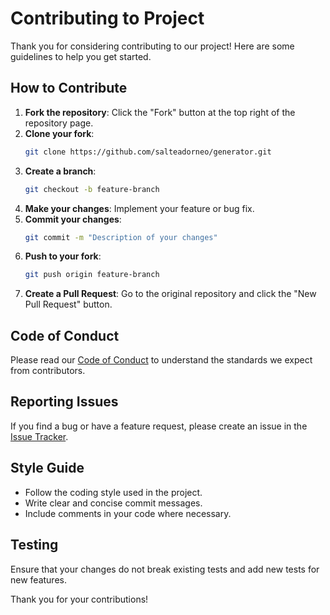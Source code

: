 # Contributing to Project

Thank you for considering contributing to our project! Here are some guidelines to help you get started.

## How to Contribute

1. **Fork the repository**: Click the "Fork" button at the top right of the repository page.
2. **Clone your fork**: 
    ```sh
    git clone https://github.com/salteadorneo/generator.git
    ```
3. **Create a branch**: 
    ```sh
    git checkout -b feature-branch
    ```
4. **Make your changes**: Implement your feature or bug fix.
5. **Commit your changes**: 
    ```sh
    git commit -m "Description of your changes"
    ```
6. **Push to your fork**: 
    ```sh
    git push origin feature-branch
    ```
7. **Create a Pull Request**: Go to the original repository and click the "New Pull Request" button.

## Code of Conduct

Please read our [Code of Conduct](CODE_OF_CONDUCT.md) to understand the standards we expect from contributors.

## Reporting Issues

If you find a bug or have a feature request, please create an issue in the [Issue Tracker](https://github.com/salteadorneo/generator/issues).

## Style Guide

- Follow the coding style used in the project.
- Write clear and concise commit messages.
- Include comments in your code where necessary.

## Testing

Ensure that your changes do not break existing tests and add new tests for new features.

Thank you for your contributions!
